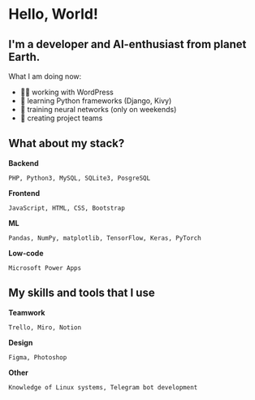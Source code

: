 # Hello, World!

## I'm a developer and AI-enthusiast from planet Earth.

What I am doing now:
- 👨‍💻 working with WordPress
- 🐍 learning Python frameworks (Django, Kivy)
- 🤖 training neural networks (only on weekends)
- 💪 creating project teams

## What about my stack?

**Backend**
```
PHP, Python3, MySQL, SQLite3, PosgreSQL
```

**Frontend**
```
JavaScript, HTML, CSS, Bootstrap
```

**ML**
```
Pandas, NumPy, matplotlib, TensorFlow, Keras, PyTorch 
```

**Low-code**
```
Microsoft Power Apps
```

## My skills and tools that I use

**Teamwork**
```
Trello, Miro, Notion
```

**Design**
```
Figma, Photoshop
```

**Other**
```
Knowledge of Linux systems, Telegram bot development
```
